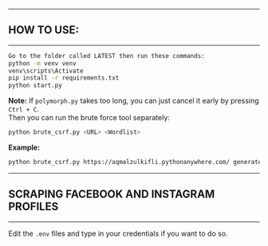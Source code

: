 ------------------------------------------------------
## HOW TO USE:
------------------------------------------------------
```sh
Go to the folder called LATEST then run these commands:
python -m venv venv
venv\scripts\Activate
pip install -r requirements.txt
python start.py
```

**Note:** If `polymorph.py` takes too long, you can just cancel it early by pressing `Ctrl + C`.  
Then you can run the brute force tool separately:

```sh
python brute_csrf.py <URL> <Wordlist>
```

**Example:**
```sh
python brute_csrf.py https://aqmalzulkifli.pythonanywhere.com/ generatedpass.txt
```

--------------------------------------------------------
## SCRAPING FACEBOOK AND INSTAGRAM PROFILES
--------------------------------------------------------

Edit the `.env` files and type in your credentials if you want to do so.
